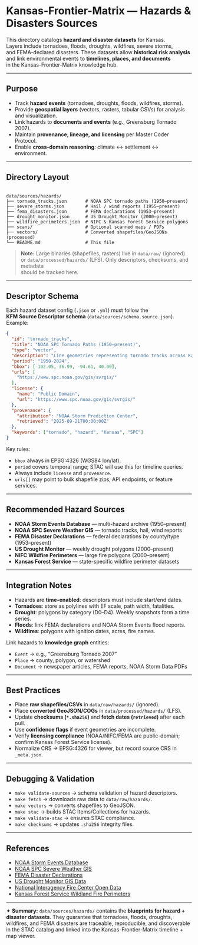 # Kansas-Frontier-Matrix — Hazards & Disasters Sources

This directory catalogs **hazard and disaster datasets** for Kansas.  
Layers include tornadoes, floods, droughts, wildfires, severe storms,  
and FEMA-declared disasters. These datasets allow **historical risk analysis**  
and link environmental events to **timelines, places, and documents**  
in the Kansas-Frontier-Matrix knowledge hub.

---

## Purpose

- Track **hazard events** (tornadoes, droughts, floods, wildfires, storms).  
- Provide **geospatial layers** (vectors, rasters, tabular CSVs) for analysis and visualization.  
- Link hazards to **documents and events** (e.g., Greensburg Tornado 2007).  
- Maintain **provenance, lineage, and licensing** per Master Coder Protocol.  
- Enable **cross-domain reasoning**: climate ↔ settlement ↔ environment.

---

## Directory Layout

```

data/sources/hazards/
├── tornado_tracks.json       # NOAA SPC tornado paths (1950–present)
├── severe_storms.json        # Hail / wind reports (1955–present)
├── fema_disasters.json       # FEMA declarations (1953–present)
├── drought_monitor.json      # US Drought Monitor (2000–present)
├── wildfire_perimeters.json  # NIFC & Kansas Forest Service polygons
├── scans/                    # Optional scanned maps / PDFs
├── vectors/                  # Converted shapefiles/GeoJSONs (processed)
└── README.md                 # This file

````

> **Note:** Large binaries (shapefiles, rasters) live in `data/raw/` (ignored)  
> or `data/processed/hazards/` (LFS). Only descriptors, checksums, and metadata  
> should be tracked here.

---

## Descriptor Schema

Each hazard dataset config (`.json` or `.yml`) must follow the  
**KFM Source Descriptor schema** (`data/sources/schema.source.json`). Example:

```json
{
  "id": "tornado_tracks",
  "title": "NOAA SPC Tornado Paths (1950–present)",
  "type": "vector",
  "description": "Line geometries representing tornado tracks across Kansas from 1950 to present, including EF scale, fatalities, and damage.",
  "period": "1950-2024",
  "bbox": [-102.05, 36.99, -94.61, 40.00],
  "urls": [
    "https://www.spc.noaa.gov/gis/svrgis/"
  ],
  "license": {
    "name": "Public Domain",
    "url": "https://www.spc.noaa.gov/gis/svrgis/"
  },
  "provenance": {
    "attribution": "NOAA Storm Prediction Center",
    "retrieved": "2025-09-21T00:00:00Z"
  },
  "keywords": ["tornado", "hazard", "Kansas", "SPC"]
}
````

Key rules:

* `bbox` always in EPSG:4326 (WGS84 lon/lat).
* `period` covers temporal range; STAC will use this for timeline queries.
* Always include `license` and `provenance`.
* `urls[]` may point to bulk shapefile zips, API endpoints, or feature services.

---

## Recommended Hazard Sources

* **NOAA Storm Events Database** — multi-hazard archive (1950–present)
* **NOAA SPC Severe Weather GIS** — tornado tracks, hail, wind reports
* **FEMA Disaster Declarations** — federal declarations by county/type (1953–present)
* **US Drought Monitor** — weekly drought polygons (2000–present)
* **NIFC Wildfire Perimeters** — large fire polygons (2000–present)
* **Kansas Forest Service** — state-specific wildfire perimeter datasets

---

## Integration Notes

* Hazards are **time-enabled**: descriptors must include start/end dates.
* **Tornadoes**: store as polylines with EF scale, path width, fatalities.
* **Drought**: polygons by category (D0–D4). Weekly snapshots form a time series.
* **Floods**: link FEMA declarations and NOAA Storm Events flood reports.
* **Wildfires**: polygons with ignition dates, acres, fire names.

Link hazards to **knowledge graph** entities:

* `Event` → e.g., “Greensburg Tornado 2007”
* `Place` → county, polygon, or watershed
* `Document` → newspaper articles, FEMA reports, NOAA Storm Data PDFs

---

## Best Practices

* Place **raw shapefiles/CSVs** in `data/raw/hazards/` (ignored).
* Place **converted GeoJSON/COGs** in `data/processed/hazards/` (LFS).
* Update **checksums (`*.sha256`)** and **fetch dates (`retrieved`)** after each pull.
* Use **confidence flags** if event geometries are incomplete.
* Verify **licensing compliance** (NOAA/NIFC/FEMA are public-domain; confirm Kansas Forest Service license).
* Normalize CRS → EPSG:4326 for viewer, but record source CRS in `_meta.json`.

---

## Debugging & Validation

* `make validate-sources` → schema validation of hazard descriptors.
* `make fetch` → downloads raw data to `data/raw/hazards/`.
* `make vectors` → converts shapefiles to GeoJSON.
* `make stac` → builds STAC Items/Collections for hazards.
* `make validate-stac` → ensures STAC compliance.
* `make checksums` → updates `.sha256` integrity files.

---

## References

* [NOAA Storm Events Database](https://www.ncei.noaa.gov/stormevents/)
* [NOAA SPC Severe Weather GIS](https://www.spc.noaa.gov/gis/svrgis/)
* [FEMA Disaster Declarations](https://www.fema.gov/openfema-data-page/disaster-declarations-summaries-v2)
* [US Drought Monitor GIS Data](https://droughtmonitor.unl.edu/DmData/GISData.aspx)
* [National Interagency Fire Center Open Data](https://data-nifc.opendata.arcgis.com/)
* [Kansas Forest Service Wildland Fire Perimeters](https://hub.kansasgis.org/)

---

✦ **Summary:**
`data/sources/hazards/` contains the **blueprints for hazard + disaster datasets**.
They guarantee that tornadoes, floods, droughts, wildfires, and FEMA disasters
are traceable, reproducible, and discoverable in the STAC catalog and linked into
the Kansas-Frontier-Matrix timeline + map viewer.

```
